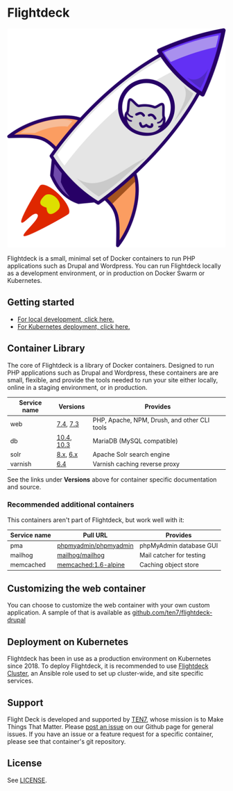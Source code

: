 # Flightdeck

![Flightdeck logo](flightdeck.svg)

Flightdeck is a small, minimal set of Docker containers to run PHP applications such as Drupal and Wordpress. You can run Flightdeck locally as a development environment, or in production on Docker Swarm or Kubernetes.

## Getting started

* [For local development, click here.](getting-started-locally.md)
* [For Kubernetes deployment, click here.](getting-started-k8s.md)

## Container Library

The core of Flightdeck is a library of Docker containers. Designed to run PHP applications such as Drupal and Wordpress, these containers are are small, flexible, and provide the tools needed to run your site either locally, online in a staging environment, or in production.

| Service name | Versions | Provides |
| ------------ | -------- | -------- |
| web | [7.4](https://github.com/ten7/flightdeck-web-7.4/), [7.3](https://github.com/ten7/flightdeck-web-7.3/) | PHP, Apache, NPM, Drush, and other CLI tools |
| db | [10.4](https://github.com/ten7/flightdeck-db-10.4/), [10.3](https://github.com/ten7/flightdeck-db-10.3/) | MariaDB (MySQL compatible)
| solr | [8.x](https://github.com/ten7/flightdeck-solr-8/), [6.x](https://github.com/ten7/flightdeck-solr-6/) | Apache Solr search engine |
| varnish | [6.4](https://github.com/ten7/flightdeck-varnish-6.4/) | Varnish caching reverse proxy |

See the links under **Versions** above for container specific documentation and source.

### Recommended additional containers

This containers aren't part of Flightdeck, but work well with it:

| Service name | Pull URL | Provides |
| ------------ | -------- | -------- |
| pma | [phpmyadmin/phpmyadmin](https://github.com//phpmyadmin/phpmyadmin/) | phpMyAdmin database GUI |
| mailhog | [mailhog/mailhog](https://github.com//mailhog/mailhog/) | Mail catcher for testing |
| memcached | [memcached:1.6-alpine](https://hub.docker.com/_/memcached/) | Caching object store |

## Customizing the web container

You can choose to customize the web container with your own custom application. A sample of that is available as [github.com/ten7/flightdeck-drupal](https://github.com/ten7/flightdeck-drupal)

## Deployment on Kubernetes

Flightdeck has been in use as a production environment on Kubernetes since 2018. To deploy Flightdeck, it is recommended to use [Flightdeck Cluster](https://github.com/ten7/ansible-role-flightdeck-cluster), an Ansible role used to set up cluster-wide, and site specific services.

## Support

Flight Deck is developed and supported by [TEN7](https://ten7.com/), whose mission is to Make Things That Matter. Please [post an issue](https://github.com/ten7/flightdeck.ten7.com/issues/new) on our Github page for general issues. If you have an issue or a feature request for a specific container, please see that container's git repository. 

## License

See [LICENSE](https://raw.githubusercontent.com/ten7/flightdeck.ten7.com/master/LICENSE).
